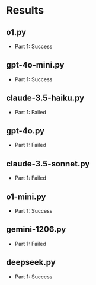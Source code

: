 # Results

## o1.py

- Part 1: Success

## gpt-4o-mini.py

- Part 1: Success

## claude-3.5-haiku.py

- Part 1: Failed

## gpt-4o.py

- Part 1: Failed

## claude-3.5-sonnet.py

- Part 1: Failed

## o1-mini.py

- Part 1: Success

## gemini-1206.py

- Part 1: Failed

## deepseek.py

- Part 1: Success
